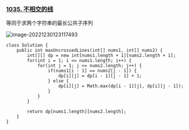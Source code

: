 ### [1035. 不相交的线](https://leetcode.cn/problems/uncrossed-lines/)

等同于求两个字符串的最长公共子序列

![image-20221230123117493](https://cdn.jsdelivr.net/gh/iamk123/typora@main/uPic/2022/12/30/12311716723746771672374677599O85gs4-image-20221230123117493.png)

```
class Solution {
    public int maxUncrossedLines(int[] nums1, int[] nums2) {
        int[][] dp = new int[nums1.length + 1][nums2.length + 1];
        for(int i = 1; i <= nums1.length; i++) {
            for(int j = 1; j <= nums2.length; j++) {
                if(nums1[i - 1] == nums2[j - 1]) {
                    dp[i][j] = dp[i - 1][j - 1] + 1;
                } else {
                    dp[i][j] = Math.max(dp[i - 1][j], dp[i][j - 1]);
                }
            }
        }

        return dp[nums1.length][nums2.length];
    }
}
```


